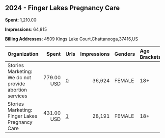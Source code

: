 ## 2024 - Finger Lakes Pregnancy Care 
**Spent**: 1,210.00

**Impressions**: 64,815

**Billing Addresses**: 4509 Kings Lake Court,Chattanooga,37416,US

|Organization|Spent|Urls|Impressions|Genders|Age Brackets|Country Codes|
|:---|---:|:---|---:|:---|:---|:---|
|Stories Marketing: We do not provide abortion services|779.00 USD|[0](https://www.snap.com/political-ads/asset/e9135b0c271d019e1ed2c8717b2a33920878ad54fc477e8a838c9882907ca77d?mediaType=mp4)|36,624|FEMALE|18+|united states|
|Stories Marketing: Finger Lakes Pregnancy Care|431.00 USD|[1](https://www.snap.com/political-ads/asset/9195cfd6ee372a199c3496cb123c9e51a54ffd4d812f6105b2b0a765daf97520?mediaType=mp4)|28,191|FEMALE|18+|united states|
